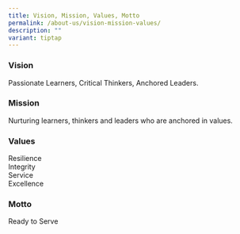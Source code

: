 ```yaml
---
title: Vision, Mission, Values, Motto
permalink: /about-us/vision-mission-values/
description: ""
variant: tiptap
---
```

<h3>Vision <br></h3>
<p>Passionate Learners, Critical Thinkers, Anchored Leaders.</p>
<h3>Mission <br></h3>
<p>Nurturing learners, thinkers and leaders who are anchored in values.</p>
<h3>Values <br></h3>
<p>Resilience
<br>Integrity
<br>Service
<br>Excellence</p>
<p></p>
<h3>Motto</h3>
<p>Ready to Serve</p>
<p></p>